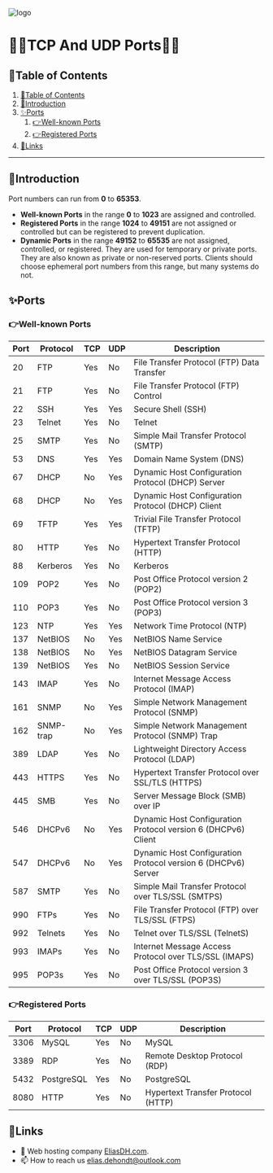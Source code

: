![logo](https://eliasdh.com/assets/media/images/logo-github.png)
# 💙🤍TCP And UDP Ports🤍💙

## 📘Table of Contents

1. [📘Table of Contents](#📘table-of-contents)
2. [🖖Introduction](#🖖introduction)
3. [✨Ports](#✨ports)
    1. [👉Well-known Ports](#👉well-known-ports)
    2. [👉Registered Ports](#👉registered-ports)
4. [🔗Links](#🔗links)

---

## 🖖Introduction

Port numbers can run from **0** to **65353**.

- **Well-known Ports** in the range **0** to **1023** are assigned and controlled. 
- **Registered Ports** in the range **1024** to **49151** are not assigned or controlled but can be registered to prevent duplication. 
- **Dynamic Ports** in the range **49152** to **65535** are not assigned, controlled, or registered. They are used for temporary or private ports. They are also known as private or non-reserved ports. Clients should choose ephemeral port numbers from this range, but many systems do not. 

## ✨Ports

### 👉Well-known Ports

| Port | Protocol  | TCP | UDP | Description                                                   |
| ---- | --------- | --- | --- | ------------------------------------------------------------- |
| 20   | FTP       | Yes | No  | File Transfer Protocol (FTP) Data Transfer                    |
| 21   | FTP       | Yes | No  | File Transfer Protocol (FTP) Control                          |
| 22   | SSH       | Yes | Yes | Secure Shell (SSH)                                            |
| 23   | Telnet    | Yes | No  | Telnet                                                        |
| 25   | SMTP      | Yes | No  | Simple Mail Transfer Protocol (SMTP)                          |
| 53   | DNS       | Yes | Yes | Domain Name System (DNS)                                      |
| 67   | DHCP      | No  | Yes | Dynamic Host Configuration Protocol (DHCP) Server             |
| 68   | DHCP      | No  | Yes | Dynamic Host Configuration Protocol (DHCP) Client             |
| 69   | TFTP      | Yes | Yes | Trivial File Transfer Protocol (TFTP)                         |
| 80   | HTTP      | Yes | No  | Hypertext Transfer Protocol (HTTP)                            |
| 88   | Kerberos  | Yes | No  | Kerberos                                                      |
| 109  | POP2      | Yes | No  | Post Office Protocol version 2 (POP2)                         |
| 110  | POP3      | Yes | No  | Post Office Protocol version 3 (POP3)                         |
| 123  | NTP       | Yes | Yes | Network Time Protocol (NTP)                                   |
| 137  | NetBIOS   | No  | Yes | NetBIOS Name Service                                          |
| 138  | NetBIOS   | No  | Yes | NetBIOS Datagram Service                                      |
| 139  | NetBIOS   | Yes | No  | NetBIOS Session Service                                       |
| 143  | IMAP      | Yes | No  | Internet Message Access Protocol (IMAP)                       |
| 161  | SNMP      | No  | Yes | Simple Network Management Protocol (SNMP)                     |
| 162  | SNMP-trap | No  | Yes | Simple Network Management Protocol (SNMP) Trap                |
| 389  | LDAP      | Yes | No  | Lightweight Directory Access Protocol (LDAP)                  |
| 443  | HTTPS     | Yes | No  | Hypertext Transfer Protocol over SSL/TLS (HTTPS)              |
| 445  | SMB       | Yes | No  | Server Message Block (SMB) over IP                            |
| 546  | DHCPv6    | No  | Yes | Dynamic Host Configuration Protocol version 6 (DHCPv6) Client |
| 547  | DHCPv6    | No  | Yes | Dynamic Host Configuration Protocol version 6 (DHCPv6) Server |
| 587  | SMTP      | Yes | No  | Simple Mail Transfer Protocol over TLS/SSL (SMTPS)            |
| 990  | FTPs      | Yes | No  | File Transfer Protocol (FTP) over TLS/SSL (FTPS)              |
| 992  | Telnets   | Yes | No  | Telnet over TLS/SSL (TelnetS)                                 |
| 993  | IMAPs     | Yes | No  | Internet Message Access Protocol over TLS/SSL (IMAPS)         |
| 995  | POP3s     | Yes | No  | Post Office Protocol version 3 over TLS/SSL (POP3S)           |

### 👉Registered Ports
| Port | Protocol  | TCP | UDP | Description                                                   |
| ---- | --------- | --- | --- | ------------------------------------------------------------- |
| 3306 | MySQL     | Yes | No  | MySQL                                                         |
| 3389 | RDP       | Yes | No  | Remote Desktop Protocol (RDP)                                 |
| 5432 | PostgreSQL| Yes | No  | PostgreSQL                                                    |
| 8080 | HTTP      | Yes | No  | Hypertext Transfer Protocol (HTTP)                            |

## 🔗Links
- 👯 Web hosting company [EliasDH.com](https://eliasdh.com).
- 📫 How to reach us elias.dehondt@outlook.com